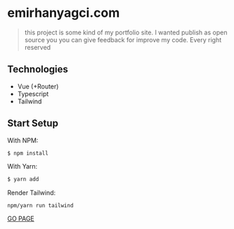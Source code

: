 # emirhanyagci.com

> this project is some kind of my portfolio site. I wanted publish as open source you you can give feedback for improve my code.
>  Every right reserved

## Technologies

- Vue (+Router)
- Typescript
- Tailwind
  
 
## Start Setup
With NPM:

```bash
$ npm install
```

With Yarn:

```bash
$ yarn add
```

Render Tailwind:

```
npm/yarn run tailwind
```

[GO PAGE](https://emirhanyagci.com/)
